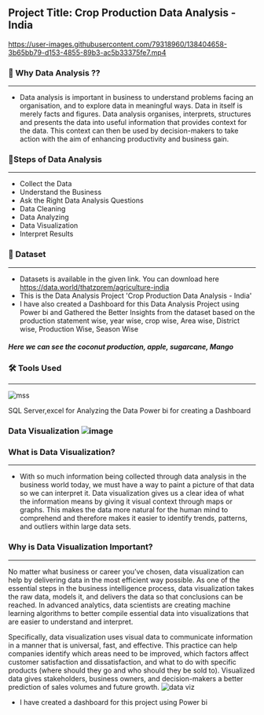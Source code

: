 ##  Project Title: Crop Production Data Analysis - India


https://user-images.githubusercontent.com/79318960/138404658-3b65bb79-d153-4855-89b3-ac5b33375fe7.mp4


### 🔎 Why Data Analysis ??
_____________________________
- Data analysis is important in business to understand problems facing an organisation, and to explore data in meaningful ways. Data in itself is merely facts and figures. Data analysis organises, interprets, structures and presents the data into useful information that provides context for the data. This context can then be used by decision-makers to take action with the aim of enhancing productivity and business gain.

### 📝Steps of Data Analysis
____________________________________
- Collect the Data
- Understand the Business
- Ask the Right Data Analysis Questions
- Data Cleaning
- Data Analyzing
- Data Visualization
- Interpret Results 
 
 ### 📌 Dataset
 ___________________________________
 
  - Datasets is available in the given link. You can download here https://data.world/thatzprem/agriculture-india 
  - This is the  Data Analysis Project 'Crop Production Data Analysis - India' 
  - I have also created a Dashboard for this Data Analysis Project using Power bi and  Gathered the Better Insights from the dataset based on the production statement wise, year     wise, crop wise, Area wise, District wise, Production Wise, Season Wise 
##### Here we can see the coconut production, apple, sugarcane, Mango
  
 ### 🛠 Tools Used
 _________________

 ![mss](https://user-images.githubusercontent.com/79318960/137679658-83858a89-2c34-456b-b789-e7d3f63423f5.png)
 
 SQL Server,excel  for Analyzing the Data
 Power bi for creating a Dashboard
 
### Data Visualization ![image](https://user-images.githubusercontent.com/79318960/138238528-1557ae46-4fb3-4bfe-a45c-14c8d992afbd.png)
 
 ### What is Data Visualization?
 ________________________________
- With so much information being collected through data analysis in the business world today, we must have a way to paint a picture of that data so we can interpret it. Data       visualization gives us a clear idea of what the information means by giving it visual context through maps or graphs. This makes the data more natural for the human mind to     comprehend and therefore makes it easier to identify trends, patterns, and outliers within large data sets. 

###  Why is Data Visualization Important?
_________________________________________
No matter what business or career you’ve chosen, data visualization can help by delivering data in the most efficient way possible. As one of the essential steps in the business intelligence process, data visualization takes the raw data, models it, and delivers the data so that conclusions can be reached. In advanced analytics, data scientists are creating machine learning algorithms to better compile essential data into visualizations that are easier to understand and interpret.

Specifically, data visualization uses visual data to communicate information in a manner that is universal, fast, and effective. This practice can help companies identify which areas need to be improved, which factors affect customer satisfaction and dissatisfaction, and what to do with specific products (where should they go and who should they be sold to). Visualized data gives stakeholders, business owners, and decision-makers a better prediction of sales volumes and future growth. 
![data viz](https://user-images.githubusercontent.com/79318960/138237509-9c35a744-3642-4137-b2d0-957ba94e6a34.png)

- I have created a dashboard for this project using Power bi



 
















 


 



 

